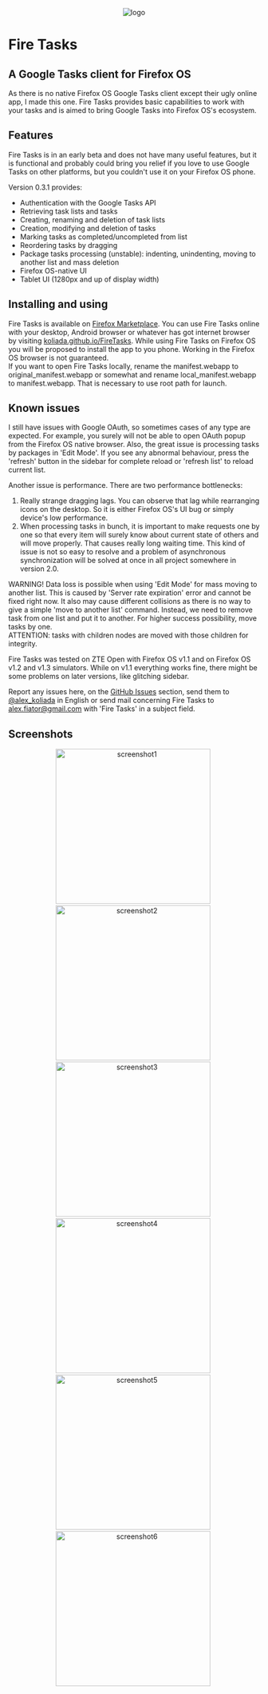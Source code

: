 <p align="center">
<img src="https://raw.github.com/koliada/FireTasks/gh-pages/images/logo.png" alt="logo">
</p>

Fire Tasks
============

A Google Tasks client for Firefox OS
--------------------------------------------

As there is no native Firefox OS Google Tasks client except their ugly online app, I made this one.
Fire Tasks provides basic capabilities to work with your tasks and is aimed to bring Google Tasks into Firefox OS's ecosystem.


Features
--------

Fire Tasks is in an early beta and does not have many useful features,
but it is functional and probably could bring you relief if you love to use Google Tasks on other platforms,
but you couldn't use it on your Firefox OS phone.

Version 0.3.1 provides:

- Authentication with the Google Tasks API
- Retrieving task lists and tasks
- Creating, renaming and deletion of task lists
- Creation, modifying and deletion of tasks
- Marking tasks as completed/uncompleted from list
- Reordering tasks by dragging
- Package tasks processing (unstable): indenting, unindenting, moving to another list and mass deletion
- Firefox OS-native UI
- Tablet UI (1280px and up of display width)


Installing and using
--------------------

Fire Tasks is available on [Firefox Marketplace](https://marketplace.firefox.com/app/fire-tasks/).
You can use Fire Tasks online with your desktop, Android browser or whatever has got internet browser by visiting
[koliada.github.io/FireTasks](http://koliada.github.io/FireTasks).
While using Fire Tasks on Firefox OS you will be proposed to install the app to you phone. Working in the Firefox OS browser is not guaranteed.
<br />
If you want to open Fire Tasks locally, rename the manifest.webapp to original_manifest.webapp or somewhat and rename local_manifest.webapp to manifest.webapp.
That is necessary to use root path for launch.


Known issues
------------

I still have issues with Google OAuth, so sometimes cases of any type are expected.
For example, you surely will not be able to open OAuth popup from the Firefox OS native browser.
Also, the great issue is processing tasks by packages in 'Edit Mode'.
If you see any abnormal behaviour, press the 'refresh' button in the sidebar for complete reload or 'refresh list' to reload current list.

Another issue is performance. There are two performance bottlenecks:

1. Really strange dragging lags. You can observe that lag while rearranging icons on the desktop.
So it is either Firefox OS's UI bug or simply device's low performance.
2. When processing tasks in bunch, it is important to make requests one by one
so that every item will surely know about current state of others and will move properly. That causes really long waiting time.
This kind of issue is not so easy to resolve and a problem of asynchronous synchronization will be solved at once in all project somewhere in version 2.0.

WARNING! Data loss is possible when using 'Edit Mode' for mass moving to another list.
This is caused by 'Server rate expiration' error and cannot be fixed right now.
It also may cause different collisions as there is no way to give a simple 'move to another list' command.
Instead, we need to remove task from one list and put it to another. For higher success possibility, move tasks by one.<br />
ATTENTION: tasks with children nodes are moved with those children for integrity.

Fire Tasks was tested on ZTE Open with Firefox OS v1.1 and on Firefox OS v1.2 and v1.3 simulators.
While on v1.1 everything works fine, there might be some problems on later versions, like glitching sidebar.

Report any issues here, on the [GitHub Issues](https://github.com/koliada/FireTasks/issues)
section, send them to [@alex_koliada](https://twitter.com/alex_koliada) in English
or send mail concerning Fire Tasks to alex.fiator@gmail.com with 'Fire Tasks' in a subject field.


Screenshots
-----------
<p align="center">
<img src="https://raw.github.com/koliada/FireTasks/gh-pages/screenshots/firetasks-02-tree-view.png" alt="screenshot1" height="310">&nbsp;
<img src="https://raw.github.com/koliada/FireTasks/gh-pages/screenshots/firetasks-01-edit-mode.png" alt="screenshot2" height="310">&nbsp;
<img src="https://raw.github.com/koliada/FireTasks/gh-pages/screenshots/firetasks-03-task-lists.png" alt="screenshot3" height="310">&nbsp;
<img src="https://raw.github.com/koliada/FireTasks/gh-pages/screenshots/firetasks-04-list-actions.png" alt="screenshot4" height="310">&nbsp;
<img src="https://raw.github.com/koliada/FireTasks/gh-pages/screenshots/firetasks-05-list-modifying.png" alt="screenshot5" height="310">&nbsp;
<img src="https://raw.github.com/koliada/FireTasks/gh-pages/screenshots/firetasks-06-task-modifying.png" alt="screenshot6" height="310">&nbsp;
</p>
